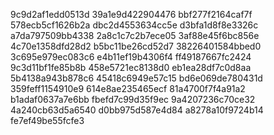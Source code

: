 9c9d2af1edd0513d
39a1e9d422904476
bbf277f2164caf7f
578ecb5cf1626b2a
dbc2d4553634cc5e
d3bfa1d8f8e3326c
a7da797509bb4338
2a8c1c7c2b7ece05
3af88e45f6bc856e
4c70e1358dfd28d2
b5bc11be26cd52d7
38226401584bbed0
3c695e979ec083c6
e4b11ef19b4306f4
ff49187667fc2424
9c3d11bf1fe85b8b
458e5721ec8138d0
eb1ea28df7c0d8aa
5b4138a943b878c6
45418c6949e57c15
bd6e069de780431d
359feff1154910e9
614e8ae235465ecf
81a4700f7f4a91a2
b1adaf0637a7e6bb
fbefd7c99d35f9ec
9a4207236c70ce32
4a240cb63d5a6540
d0bb975d587e4d84
a8278a10f9724b14
fe7ef49be55fcfe3
